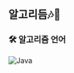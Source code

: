 ## 알고리듬🎶🎵

### 🛠️ 알고리즘 언어
![Java](https://img.shields.io/badge/Java-007396.svg?&style=for-the-badge&logo=Java&logoColor=white)
